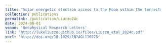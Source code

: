```yaml
---
title: "Solar energetic electron access to the Moon within the terrestrial magnetotail and shadowing by the lunar surface"
collection: publications
permalink: /publication/Liuzzo24c
date: 2024-08-01
venue: 'Geophysical Research Letters'
link: 'http://lukeliuzzo.github.io/files/Liuzzo_etal_2024c.pdf'
xurl: 'http://doi.org/10.1029/2024GL110228'
---
```

